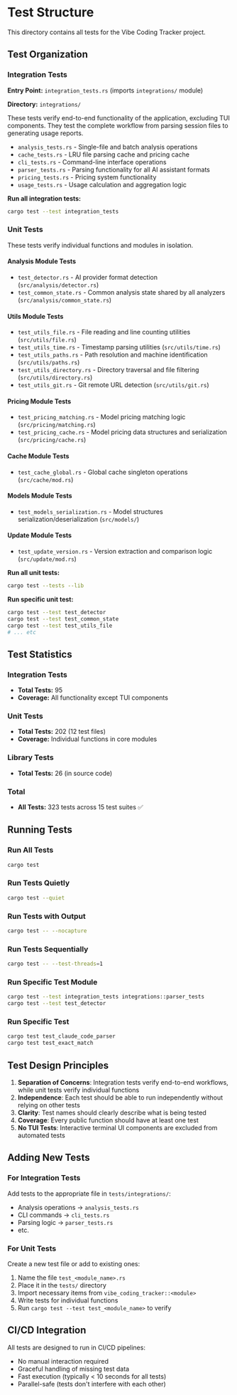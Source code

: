 # Test Structure

This directory contains all tests for the Vibe Coding Tracker project.

## Test Organization

### Integration Tests

**Entry Point:** `integration_tests.rs` (imports `integrations/` module)

**Directory:** `integrations/`

These tests verify end-to-end functionality of the application, excluding TUI components. They test the complete workflow from parsing session files to generating usage reports.

- `analysis_tests.rs` - Single-file and batch analysis operations
- `cache_tests.rs` - LRU file parsing cache and pricing cache
- `cli_tests.rs` - Command-line interface operations
- `parser_tests.rs` - Parsing functionality for all AI assistant formats
- `pricing_tests.rs` - Pricing system functionality
- `usage_tests.rs` - Usage calculation and aggregation logic

**Run all integration tests:**

```bash
cargo test --test integration_tests
```

### Unit Tests

These tests verify individual functions and modules in isolation.

#### Analysis Module Tests

- `test_detector.rs` - AI provider format detection (`src/analysis/detector.rs`)
- `test_common_state.rs` - Common analysis state shared by all analyzers (`src/analysis/common_state.rs`)

#### Utils Module Tests

- `test_utils_file.rs` - File reading and line counting utilities (`src/utils/file.rs`)
- `test_utils_time.rs` - Timestamp parsing utilities (`src/utils/time.rs`)
- `test_utils_paths.rs` - Path resolution and machine identification (`src/utils/paths.rs`)
- `test_utils_directory.rs` - Directory traversal and file filtering (`src/utils/directory.rs`)
- `test_utils_git.rs` - Git remote URL detection (`src/utils/git.rs`)

#### Pricing Module Tests

- `test_pricing_matching.rs` - Model pricing matching logic (`src/pricing/matching.rs`)
- `test_pricing_cache.rs` - Model pricing data structures and serialization (`src/pricing/cache.rs`)

#### Cache Module Tests

- `test_cache_global.rs` - Global cache singleton operations (`src/cache/mod.rs`)

#### Models Module Tests

- `test_models_serialization.rs` - Model structures serialization/deserialization (`src/models/`)

#### Update Module Tests

- `test_update_version.rs` - Version extraction and comparison logic (`src/update/mod.rs`)

**Run all unit tests:**

```bash
cargo test --tests --lib
```

**Run specific unit test:**

```bash
cargo test --test test_detector
cargo test --test test_common_state
cargo test --test test_utils_file
# ... etc
```

## Test Statistics

### Integration Tests

- **Total Tests:** 95
- **Coverage:** All functionality except TUI components

### Unit Tests

- **Total Tests:** 202 (12 test files)
- **Coverage:** Individual functions in core modules

### Library Tests

- **Total Tests:** 26 (in source code)

### Total

- **All Tests:** 323 tests across 15 test suites ✅

## Running Tests

### Run All Tests

```bash
cargo test
```

### Run Tests Quietly

```bash
cargo test --quiet
```

### Run Tests with Output

```bash
cargo test -- --nocapture
```

### Run Tests Sequentially

```bash
cargo test -- --test-threads=1
```

### Run Specific Test Module

```bash
cargo test --test integration_tests integrations::parser_tests
cargo test --test test_detector
```

### Run Specific Test

```bash
cargo test test_claude_code_parser
cargo test test_exact_match
```

## Test Design Principles

1. **Separation of Concerns**: Integration tests verify end-to-end workflows, while unit tests verify individual functions
2. **Independence**: Each test should be able to run independently without relying on other tests
3. **Clarity**: Test names should clearly describe what is being tested
4. **Coverage**: Every public function should have at least one test
5. **No TUI Tests**: Interactive terminal UI components are excluded from automated tests

## Adding New Tests

### For Integration Tests

Add tests to the appropriate file in `tests/integrations/`:

- Analysis operations → `analysis_tests.rs`
- CLI commands → `cli_tests.rs`
- Parsing logic → `parser_tests.rs`
- etc.

### For Unit Tests

Create a new test file or add to existing ones:

1. Name the file `test_<module_name>.rs`
2. Place it in the `tests/` directory
3. Import necessary items from `vibe_coding_tracker::<module>`
4. Write tests for individual functions
5. Run `cargo test --test test_<module_name>` to verify

## CI/CD Integration

All tests are designed to run in CI/CD pipelines:

- No manual interaction required
- Graceful handling of missing test data
- Fast execution (typically < 10 seconds for all tests)
- Parallel-safe (tests don't interfere with each other)
